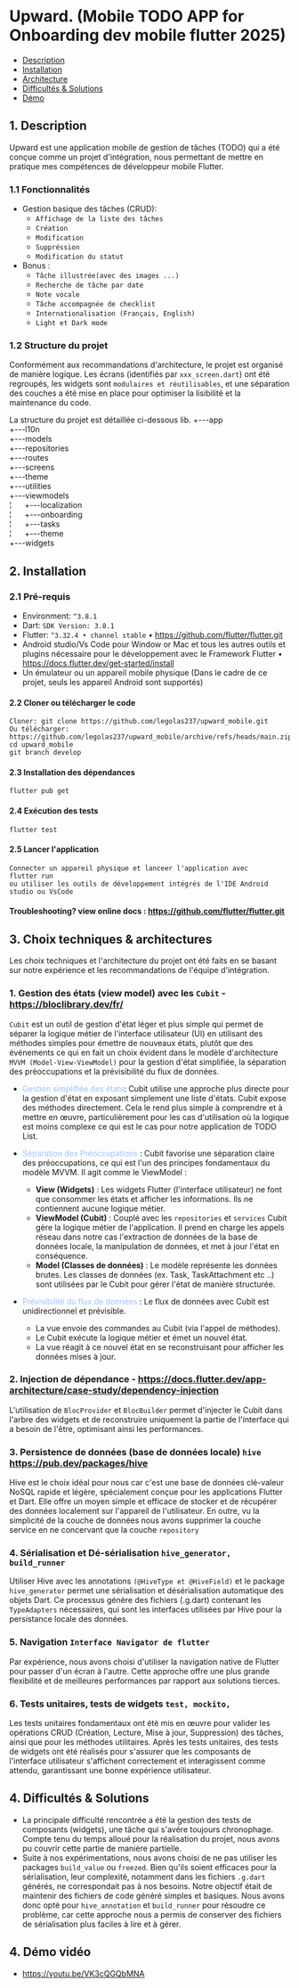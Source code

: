 # Upward. (Mobile TODO APP for Onboarding dev mobile flutter 2025)

* [Description](#description)
* [Installation](#installation)
* [Architecture](#architecture)
* [Difficultés & Solutions](#difficultés)
* [Démo](#demo)

<a name="description"></a>
## 1. Description
Upward est une application mobile de gestion de tâches (TODO) qui
a été conçue comme un projet d'intégration, nous permettant de mettre
en pratique mes compétences de développeur mobile Flutter.

### 1.1 Fonctionnalités
- Gestion basique des tâches (CRUD):
    - `Affichage de la liste des tâches`
    - `Création`
    - `Modification`
    - `Suppréssion`
    - `Modification du statut`
- Bonus :
    - `Tâche illustrée(avec des images ...)`
    - `Recherche de tâche par date`
    - `Note vocale`
    - `Tâche accompagnée de checklist`
    - `Internationalisation (Français, English)`
    - `Light et Dark mode `

### 1.2 Structure du projet
Conformément aux recommandations d'architecture, le projet
est organisé de manière logique. Les écrans (identifiés par `xxx_screen.dart`) ont été
regroupés, les widgets sont `modulaires et réutilisables`, et une séparation des couches a été mise en place
pour optimiser la lisibilité et la maintenance du code.

La structure du projet est détaillée ci-dessous
lib.
+---app<br />
+---l10n<br />
+---models<br />
+---repositories<br />
+---routes<br />
+---screens<br />
+---theme<br />
+---utilities<br />
+---viewmodels<br />
¦   &nbsp;&nbsp;&nbsp;&nbsp; +---localization<br />
¦   &nbsp;&nbsp;&nbsp;&nbsp; +---onboarding<br />
¦   &nbsp;&nbsp;&nbsp;&nbsp; +---tasks<br />
¦   &nbsp;&nbsp;&nbsp;&nbsp; +---theme<br />
+---widgets<br />

<a name="installation"></a>
## 2. Installation
### 2.1 Pré-requis
- Environment: `^3.8.1`
- Dart: `SDK Version: 3.8.1`
- Flutter: `^3.32.4 • channel stable` • https://github.com/flutter/flutter.git
- Android studio/Vs Code pour Window or Mac et tous les autres outils et plugins nécessaire pour le développement avec le Framework Flutter • https://docs.flutter.dev/get-started/install
- Un émulateur ou un appareil mobile physique (Dans le cadre de ce projet, seuls les appareil Android sont supportés)

#### 2.2 Cloner ou télécharger le code
    Cloner: git clone https://github.com/legolas237/upward_mobile.git
    Ou télécharger: https://github.com/legolas237/upward_mobile/archive/refs/heads/main.zip
    cd upward_mobile
    git branch develop

#### 2.3 Installation des dépendances
    flutter pub get

#### 2.4 Exécution des tests
    flutter test

#### 2.5 Lancer l'application
    Connecter un appareil physique et lanceer l'application avec 
    flutter run 
    ou utiliser les outils de développement intégrés de l'IDE Android studio ou VsCode

#### Troubleshooting? view online docs : https://github.com/flutter/flutter.git

<a name="architecture"></a>
## 3. Choix techniques & architectures
Les choix techniques et l'architecture du projet ont été faits en se
basant sur notre expérience et les recommandations de l'équipe d'intégration.

### 1. Gestion des états (view model) avec les `Cubit` - https://bloclibrary.dev/fr/
`Cubit` est un outil de gestion d'état léger et plus simple
qui permet de séparer la logique métier de l'interface utilisateur (UI) en utilisant des méthodes
simples pour émettre de nouveaux états, plutôt que des événements ce qui en fait un choix évident dans le modèle d'architecture `MVVM (Model-View-ViewModel)`
pour la gestion d'état simplifiée, la séparation des préoccupations et la prévisibilité du flux de données.

- <span style="color: #99c3ff;">Gestion simplifiée des états</span>:
  Cubit utilise une approche plus directe pour la gestion d'état en exposant simplement une liste d'états.
  Cubit expose des méthodes directement. Cela le rend plus simple à comprendre et à mettre
  en œuvre, particulièrement pour les cas d'utilisation où la logique est moins complexe ce qui est le cas pour notre application de TODO List.

- <span style="color: #99c3ff;">Séparation des Préoccupations </span>:
  Cubit favorise une séparation claire des préoccupations, ce qui est l'un des principes fondamentaux du modèle MVVM. Il agit comme le ViewModel :
    * <strong>View (Widgets)</strong> : Les widgets Flutter (l'interface utilisateur) ne font que consommer les états et afficher les informations. Ils ne contiennent aucune logique métier.
    * <strong>ViewModel (Cubit)</strong> : Couplé avec les `repositories` et `services` Cubit gère la logique métier de l'application. Il prend en charge les appels réseau dans notre cas l'extraction de données de la base de données locale, la manipulation de données, et met à jour l'état en conséquence.
    * <strong>Model (Classes de données)</strong> : Le modèle représente les données brutes. Les classes de données (ex. Task, TaskAttachment etc ..) sont utilisées par le Cubit pour gérer l'état de manière structurée.

- <span style="color: #99c3ff;">Prévisibilité du flux de données </span>:
  Le flux de données avec Cubit est unidirectionnel et prévisible.
    * La vue envoie des commandes au Cubit (via l'appel de méthodes).
    * Le Cubit exécute la logique métier et émet un nouvel état.
    * La vue réagit à ce nouvel état en se reconstruisant pour afficher les données mises à jour.

### 2. Injection de dépendance - https://docs.flutter.dev/app-architecture/case-study/dependency-injection
L'utilisation de `BlocProvider` et `BlocBuilder` permet d'injecter le Cubit dans l'arbre des widgets et de
reconstruire uniquement la partie de l'interface qui a besoin de l'être,
optimisant ainsi les performances.

### 3. Persistence de données (base de données locale) `hive` https://pub.dev/packages/hive
Hive est le choix idéal pour nous car c'est une base de données clé-valeur NoSQL rapide et légère,
spécialement conçue pour les applications Flutter et Dart.
Elle offre un moyen simple et efficace de stocker et de récupérer des données localement sur l'appareil de l'utilisateur.
En outre, vu la simplicité de la couche de données nous avons supprimer la couche service en ne concervant que la couche `repository`

### 4. Sérialisation et Dé-sérialisation `hive_generator, build_runner`
Utiliser Hive avec les annotations `(@HiveType et @HiveField)` et le package `hive_generator` permet une sérialisation et désérialisation
automatique des objets Dart. Ce processus génère des fichiers (.g.dart) contenant les `TypeAdapters` nécessaires, qui sont les interfaces utilisées par
Hive pour la persistance locale des données.

### 5. Navigation `Interface Navigator de flutter`
Par expérience, nous avons choisi d'utiliser la navigation native de Flutter pour
passer d'un écran à l'autre. Cette approche offre une plus grande flexibilité et de meilleures performances par rapport aux solutions tierces.

### 6. Tests unitaires, tests de widgets `test, mockito,`
Les tests unitaires fondamentaux ont été mis en œuvre pour valider les opérations CRUD (Création, Lecture, Mise à jour, Suppression)
des tâches, ainsi que pour les méthodes utilitaires. Après les tests unitaires, des tests de widgets ont été réalisés pour s'assurer que les composants
de l'interface utilisateur s'affichent correctement et interagissent comme attendu, garantissant une bonne expérience utilisateur.

<a name="difficultés"></a>
## 4. Difficultés & Solutions
- La principale difficulté rencontrée a été la gestion des tests de composants (widgets), une tâche qui s'avére toujours chronophage. Compte tenu du temps
  alloué pour la réalisation du projet, nous avons pu couvrir cette partie de manière partielle.
- Suite à nos expérimentations, nous avons choisi de ne pas utiliser les packages `build_value` ou `freezed`. Bien qu'ils soient efficaces
  pour la sérialisation, leur complexité, notamment dans les fichiers `.g.dart` générés, ne correspondait pas à nos besoins. Notre objectif était de maintenir
  des fichiers de code généré simples et basiques. Nous avons donc opté pour `hive_annotation` et `build_runner` pour résoudre ce problème, car cette approche nous a permis
  de conserver des fichiers de sérialisation plus faciles à lire et à gérer.

<a name="demo"></a>
## 4. Démo vidéo
- https://youtu.be/VK3cQGQbMNA

<br />
<br />
